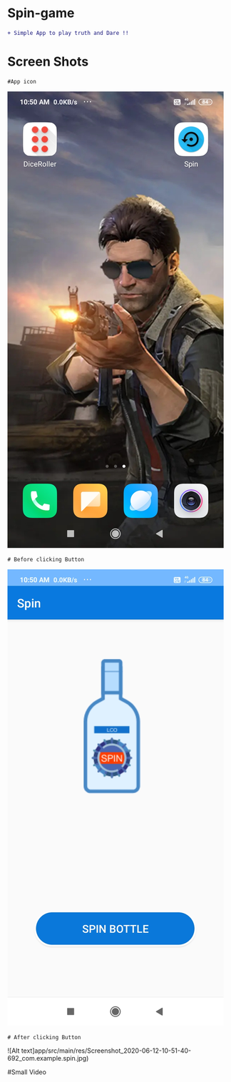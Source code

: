 # Spin-game
```diff
+ Simple App to play truth and Dare !!
```

# Screen Shots
```diff
#App icon
```
![Alt text](app/src/main/res/Screenshot_2020-06-12-10-50-35-585_com.miui.home.jpg)

```diff
# Before clicking Button
```
![Alt text](app/src/main/res/Screenshot_2020-06-12-10-50-50-708_com.example.spin.jpg)

```diff
# After clicking Button
```
![Alt text]app/src/main/res/Screenshot_2020-06-12-10-51-40-692_com.example.spin.jpg)

#Small Video

